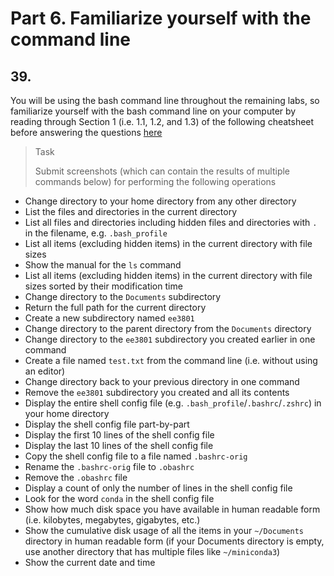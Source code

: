 # Part 6. Familiarize yourself with the command line

## 39.
You will be using the bash command line throughout the remaining labs, so familiarize yourself with the bash command line on your computer by reading through Section 1 (i.e. 1.1, 1.2, and 1.3) of the following cheatsheet before answering the questions [here](https://gist.github.com/LeCoupa/122b12050f5fb267e75f)

> <p class="task"> Task
>
> Submit screenshots (which can contain the results of multiple commands below) for performing the following operations

- Change directory to your home directory from any other directory
- List the files and directories in the current directory
- List all files and directories including hidden files and directories with `.` in the filename, e.g. `.bash_profile`
- List all items (excluding hidden items) in the current directory with file sizes 
- Show the manual for the `ls` command
- List all items (excluding hidden items) in the current directory with file sizes sorted by their modification time
- Change directory to the `Documents` subdirectory
- Return the full path for the current directory
- Create a new subdirectory named `ee3801`
- Change directory to the parent directory from the `Documents` directory
- Change directory to the `ee3801` subdirectory you created earlier in one command
- Create a file named `test.txt` from the command line (i.e. without using an editor)
- Change directory back to your previous directory in one command
- Remove the `ee3801` subdirectory you created and all its contents
- Display the entire shell config file (e.g. `.bash_profile`/`.bashrc`/`.zshrc`) in your home directory
- Display the shell config file part-by-part
- Display the first 10 lines of the shell config file
- Display the last 10 lines of the shell config file
- Copy the shell config file to a file named `.bashrc-orig`
- Rename the `.bashrc-orig` file to `.obashrc`
- Remove the `.obashrc` file
- Display a count of only the number of lines in the shell config file
- Look for the word `conda` in the shell config file
- Show how much disk space you have available in human readable form (i.e. kilobytes, megabytes, gigabytes, etc.)
- Show the cumulative disk usage of all the items in your `~/Documents` directory in human readable form (if your Documents directory is empty, use another directory that has multiple files like `~/miniconda3`)
- Show the current date and time

